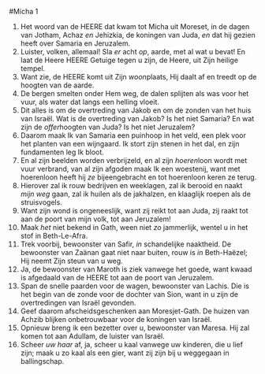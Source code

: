 #Micha 1
1. Het woord van de HEERE dat kwam tot Micha uit Moreset, in de dagen van Jotham, Achaz *en* Jehizkia, de koningen van Juda, *en* dat hij gezien heeft over Samaria en Jeruzalem.
2. Luister, volken, allemaal! Sla *er* acht *op*, aarde, met al wat u bevat! En laat de Heere HEERE Getuige tegen u zijn, de Heere, uit Zijn heilige tempel. 
3. Want zie, de HEERE komt uit Zijn *woon*plaats, Hij daalt af en treedt op de hoogten van de aarde. 
4. De bergen smelten onder Hem weg, de dalen splijten als was voor het vuur, als water dat langs een helling vloeit. 
5. Dit alles is om de overtreding van Jakob en om de zonden van het huis van Israël. Wat is de overtreding van Jakob? Is het niet Samaria? En wat zijn de *offer*hoogten van Juda? Is het niet Jeruzalem? 
6. Daarom maak Ik van Samaria een puinhoop in het veld, een plek voor het planten van een wijngaard. Ik stort zijn stenen in het dal, en zijn fundamenten leg Ik bloot. 
7. En al zijn beelden worden verbrijzeld, en al zijn *hoeren*loon wordt met vuur verbrand, van al zijn afgoden maak Ik een woestenij, want met hoerenloon heeft hij *ze* bijeengebracht en tot hoerenloon keren ze terug.
8. Hierover zal ik rouw bedrijven en weeklagen, zal ik berooid en naakt *mijn weg* gaan, zal ik huilen als de jakhalzen, en klaaglijk roepen als de struisvogels. 
9. Want zijn wond is ongeneeslijk, want zij reikt tot aan Juda, zij raakt tot aan de poort van mijn volk, tot aan Jeruzalem! 
10. Maak *het* niet bekend in Gath, ween niet *zo* jammerlijk, wentel u in het stof in Beth-Le-Afra. 
11. Trek voorbij, bewoonster van Safir, *in* schandelijke naaktheid. De bewoonster van Zaänan gaat niet naar buiten, rouw is *in* Beth-Haëzel; Hij neemt Zijn steun van u weg. 
12. Ja, de bewoonster van Maroth is ziek vanwege het goede, want kwaad is afgedaald van de HEERE tot aan de poort van Jeruzalem. 
13. Span de snelle paarden voor de wagen, bewoonster van Lachis. Die is het begin van de zonde voor de dochter van Sion, want in u zijn de overtredingen van Israël gevonden. 
14. Geef daarom afscheidsgeschenken aan Moresjet-Gath. De huizen van Achzib blijken onbetrouwbaar voor de koningen van Israël. 
15. Opnieuw breng ik een bezetter over u, bewoonster van Maresa. Hij zal komen tot aan Adullam, de luister van Israël. 
16. Scheer *uw haar* af, ja, scheer u kaal vanwege uw kinderen, die u lief zijn; maak u zo kaal als een gier, want zij zijn bij u weggegaan in ballingschap.
